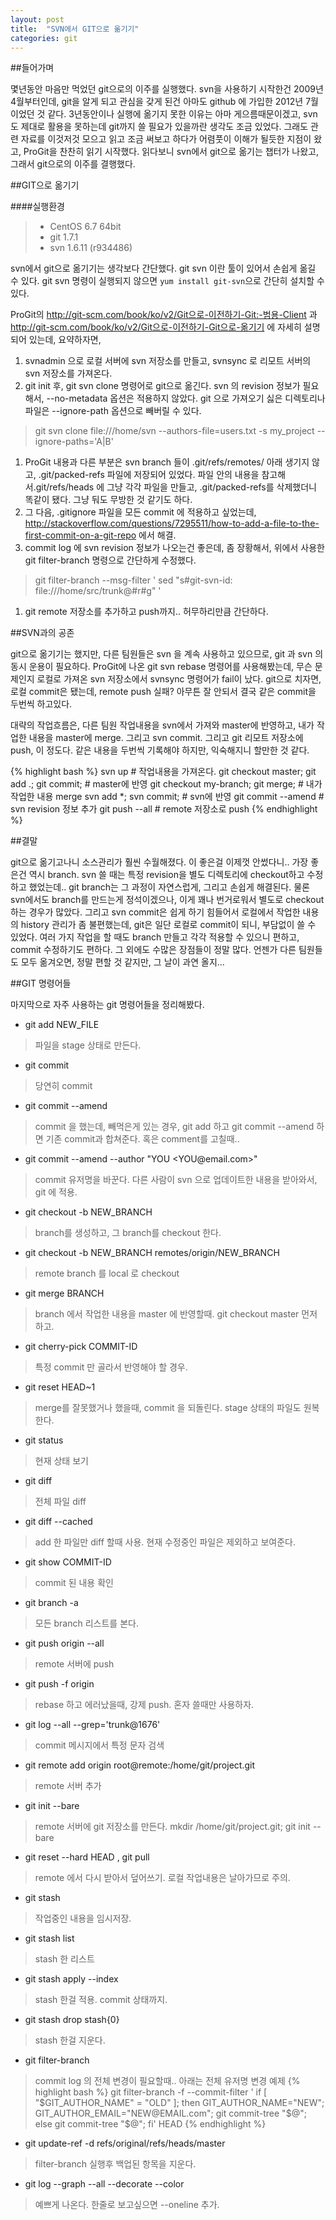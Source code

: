 ```yaml
---
layout: post
title:  "SVN에서 GIT으로 옮기기"
categories: git
---
```


##들어가며

몇년동안 마음만 먹었던 git으로의 이주를 실행했다. svn을 사용하기 시작한건 2009년 4월부터인데, git을 알게 되고 관심을 갖게 된건 아마도 github 에 가입한 2012년 7월이었던 것 같다. 3년동안이나 실행에 옮기지 못한 이유는 아마 게으름때문이겠고, svn도 제대로 활용을 못하는데 git까지 쓸 필요가 있을까란 생각도 조금 있었다. 그래도 관련 자료를 이것저것 모으고 읽고 조금 써보고 하다가 어렴풋이 이해가 될듯한 지점이 왔고, ProGit을 찬찬히 읽기 시작했다. 읽다보니 svn에서 git으로 옮기는 챕터가 나왔고, 그래서 git으로의 이주를 결행했다.

##GIT으로 옮기기

####실행환경
> - CentOS 6.7 64bit
> - git 1.7.1
> - svn 1.6.11 (r934486)

svn에서 git으로 옮기기는 생각보다 간단했다. git svn 이란 툴이 있어서 손쉽게 옮길 수 있다. git svn 명령이 실행되지 않으면 `yum install git-svn`으로 간단히 설치할 수 있다.

ProGit의 http://git-scm.com/book/ko/v2/Git으로-이전하기-Git:-범용-Client 과 http://git-scm.com/book/ko/v2/Git으로-이전하기-Git으로-옮기기 에 자세히 설명되어 있는데, 요약하자면, 

1. svnadmin 으로 로컬 서버에 svn 저장소를 만들고, svnsync 로 리모트 서버의 svn 저장소를 가져온다.
1. git init 후, git svn clone 명령어로 git으로 옮긴다. svn 의 revision 정보가 필요해서, --no-metadata 옵션은 적용하지 않았다.
 git 으로 가져오기 싫은 디렉토리나 파일은 --ignore-path 옵션으로 빼버릴 수 있다.
> git svn clone file:///home/svn --authors-file=users.txt -s my_project --ignore-paths='A|B'

1. ProGit 내용과 다른 부분은 svn branch 들이 .git/refs/remotes/ 아래 생기지 않고, .git/packed-refs 파일에 저장되어 있었다.
 파일 안의 내용을 참고해서.git/refs/heads 에 그냥 각각 파일을 만들고, .git/packed-refs를 삭제했더니 똑같이 됐다. 그냥 둬도 무방한 것 같기도 하다.
1. 그 다음, .gitignore 파일을 모든 commit 에 적용하고 싶었는데, http://stackoverflow.com/questions/7295511/how-to-add-a-file-to-the-first-commit-on-a-git-repo 에서 해결. 
1. commit log 에 svn revision 정보가 나오는건 좋은데, 좀 장황해서, 위에서 사용한 git filter-branch 명령으로 간단하게 수정했다.
> git filter-branch --msg-filter '
>  sed "s#git-svn-id: file:///home/src/trunk@#r#g"
> '

1. git remote 저장소를 추가하고 push까지.. 허무하리만큼 간단하다.

##SVN과의 공존

git으로 옮기기는 했지만, 다른 팀원들은 svn 을 계속 사용하고 있으므로, git 과 svn 의 동시 운용이 필요하다. ProGit에 나온 git svn rebase 명령어를 사용해봤는데, 무슨 문제인지 로컬로 가져온 svn 저장소에서 svnsync 명령어가 fail이 났다. git으로 치자면, 로컬 commit은 됐는데, remote push 실패? 아무튼 잘 안되서 결국 같은  commit을 두번씩 하고있다.

대략의 작업흐름은, 다른 팀원 작업내용을 svn에서 가져와 master에 반영하고, 내가 작업한 내용을 master에 merge. 그리고 svn commit. 그리고 git 리모트 저장소에 push, 이 정도다. 같은 내용을 두번씩 기록해야 하지만, 익숙해지니 할만한 것 같다.

{% highlight bash %}
svn up # 작업내용을 가져온다.
git checkout master; git add .; git commit; # master에 반영
git checkout my-branch; git merge; # 내가 작업한 내용 merge
svn add *; svn commit; # svn에 반영
git commit --amend # svn revision 정보 추가
git push --all # remote 저장소로 push
{% endhighlight %}

##결말

git으로 옮기고나니 소스관리가 훨씬 수월해졌다. 이 좋은걸 이제껏 안썼다니.. 가장 좋은건 역시 branch. svn 쓸 때는 특정 revision을 별도 디렉토리에 checkout하고 수정하고 했었는데.. git branch는 그 과정이 자연스럽게, 그리고 손쉽게 해결된다. 물론 svn에서도 branch를 만드는게 정석이겠으나, 이게 꽤나 번거로워서 별도로 checkout하는 경우가 많았다. 그리고 svn commit은 쉽게 하기 힘들어서 로컬에서 작업한 내용의 history 관리가 좀 불편했는데, git은 일단 로컬로 commit이 되니, 부담없이 쓸 수 있었다. 여러 가지 작업을 할 때도 branch 만들고 각각 적용할 수 있으니 편하고, commit 수정하기도 편하다. 그 외에도 수많은 장점들이 정말 많다. 언젠가 다른 팀원들도 모두 옮겨오면, 정말 편할 것 같지만, 그 날이 과연 올지...

##GIT 명령어들 

마지막으로 자주 사용하는 git 명령어들을 정리해봤다.

- git add NEW_FILE
> 파일을 stage 상태로 만든다.

- git commit
> 당연히 commit

- git commit --amend
> commit 을 했는데, 빼먹은게 있는 경우, git add 하고 git commit --amend 하면 기존 commit과 합쳐준다. 혹은 comment를 고칠때..

- git commit --amend --author "YOU \<YOU&#64;email.com\>"
> commit 유저명을 바꾼다. 다른 사람이 svn 으로 업데이트한 내용을 받아와서, git 에 적용.

- git checkout -b NEW_BRANCH
> branch를 생성하고, 그 branch를 checkout 한다.

- git checkout -b NEW_BRANCH remotes/origin/NEW_BRANCH
> remote branch 를 local 로 checkout

- git merge BRANCH
> branch 에서 작업한 내용을 master 에 반영할때. git checkout master 먼저 하고.

- git cherry-pick COMMIT-ID
> 특정 commit 만 골라서 반영해야 할 경우.

- git reset HEAD~1
> merge를 잘못했거나 했을때, commit 을 되돌린다. stage 상태의 파일도 원복한다.

- git status
> 현재 상태 보기

- git diff
> 전체 파일 diff

- git diff --cached
> add 한 파일만 diff 할때 사용. 현재 수정중인 파일은 제외하고 보여준다.

- git show COMMIT-ID
> commit 된 내용 확인

- git branch -a
> 모든 branch 리스트를 본다.

- git push origin --all
> remote 서버에 push

- git push -f origin
> rebase 하고 에러났을때, 강제 push. 혼자 쓸때만 사용하자.

- git log --all --grep='trunk@1676'
> commit 메시지에서 특정 문자 검색

- git remote add origin root@remote:/home/git/project.git
> remote 서버 추가

- git init --bare
> remote 서버에 git 저장소를 만든다.
> mkdir /home/git/project.git; git init --bare

- git reset --hard HEAD , git pull
> remote 에서 다시 받아서 덮어쓰기. 로컬 작업내용은 날아가므로 주의.

- git stash
> 작업중인 내용을 임시저장.

- git stash list
> stash 한 리스트

- git stash apply --index
> stash 한걸 적용. commit 상태까지.

- git stash drop stash{0}
> stash 한걸 지운다.

- git filter-branch
> commit log 의 전체 변경이 필요할때.. 아래는 전체 유저명 변경 예제
  {% highlight bash %}
  git filter-branch -f --commit-filter '
        if [ "$GIT_AUTHOR_NAME" = "OLD" ];
        then
                GIT_AUTHOR_NAME="NEW";
                GIT_AUTHOR_EMAIL="NEW@EMAIL.com";
                git commit-tree "$@";
        else
                git commit-tree "$@";
        fi' HEAD
  {% endhighlight %}

- git update-ref -d refs/original/refs/heads/master
> filter-branch 실행후 백업된 항목을 지운다.

- git log --graph --all --decorate --color
> 예쁘게 나온다. 한줄로 보고싶으면 --oneline 추가.
